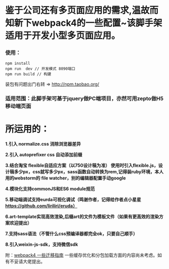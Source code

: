 #  鉴于公司还有多页面应用的需求,温故而知新下webpack4的一些配置~该脚手架适用于开发小型多页面应用。

### 使用：

```
npm install
npm run  dev // 开发模式 8090端口
npm run build // 构建
```

装包有问题出门右转 =>  http://npm.taobao.org/

###  适用范围：此脚手架可基于jquery做PC端项目，亦然可用zepto做H5移动端页面

# 所运用的：
**1.引入 normalize.css 消除浏览器差异**

**2.引入 autoprefixer css 自动添加前缀**

**3.结合淘宝 flexible自适应方案（以750设计稿为准）
使用时引入flexible.js，设计稿多少px，css就写多少px，sass函数自动转换为rem,记得装ruby环境，本人用的webstorm的 file watcher，别的编辑器配置手动google**


**4.模块化支持commonJS和ES6 module规范**


**5.移动端调试支持eurda可视化调试（鸣谢作者，记得给作者点小星星 https://github.com/liriliri/eruda）**

**6.art-template实现高效渲染,后缀art的文件为模板文件（如果有更高效的渲染方案欢迎提出）**

**7.支持sass语法（不管什么css预编译器都完全ok，只要自己顺手）**

**8.引入weixin-js-sdk，支持微信sdk**

附：[webpack4 一些迁移指南](https://webpack.docschina.org/)
一些缓存优化和分包加载方面的内容尚未考虑。如有不妥请大佬提出。